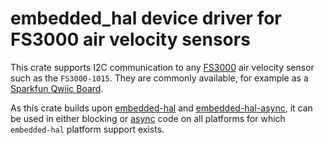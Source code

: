 # embedded_hal device driver for FS3000 air velocity sensors

This crate supports I2C communication to any [FS3000](https://www.renesas.com/en/document/dst/fs3000-datasheet?srsltid=AfmBOorwz1ZnOTXa22fXgrCYT0A0dsdPv8fkIC_GyIuNdDE7nEYVhDZ3) air velocity sensor such as the `FS3000-1015`. They are commonly available, for example as a [Sparkfun Qwiic Board](https://www.sparkfun.com/products/18768).

As this crate builds upon [embedded-hal](https://docs.rs/crate/embedded-hal/latest) and [embedded-hal-async](https://docs.rs/crate/embedded-hal-async/latest), it can be used in either blocking or [async](https://embassy.dev/book/index.html) code on all platforms for which `embedded-hal` platform support exists.